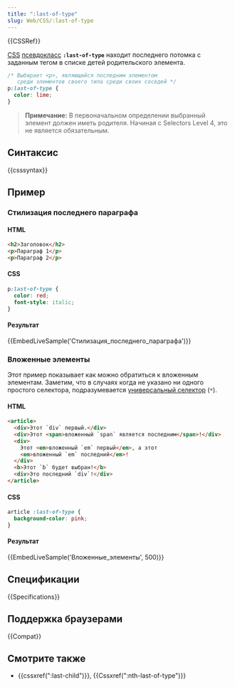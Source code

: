 ```yaml
---
title: ":last-of-type"
slug: Web/CSS/:last-of-type
---
```


{{CSSRef}}

[CSS](/ru/docs/CSS) [псевдокласс](/ru/docs/Web/CSS/Псевдо-классы) **`:last-of-type`** находит последнего потомка с заданным тегом в списке детей родительского элемента.

```css
/* Выбирает <p>, являющийся последним элементом
   среди элементов своего типа среди своих соседей */
p:last-of-type {
  color: lime;
}
```

> **Примечание:** В первоначальном определении выбранный элемент должен иметь родителя. Начиная с Selectors Level 4, это не является обязательным.

## Синтаксис

{{csssyntax}}

## Пример

### Стилизация последнего параграфа

#### HTML

```html
<h2>Заголовок</h2>
<p>Параграф 1</p>
<p>Параграф 2</p>
```

#### CSS

```css
p:last-of-type {
  color: red;
  font-style: italic;
}
```

#### Результат

{{EmbedLiveSample('Стилизация_последнего_параграфа')}}

### Вложенные элементы

Этот пример показывает как можно обратиться к вложенным элементам. Заметим, что в случаях когда не указано ни одного простого селектора, подразумевается [универсальный селектор](/ru/docs/Web/CSS/Universal_selectors) (`*`).

#### HTML

```html
<article>
  <div>Этот `div` первый.</div>
  <div>Этот <span>вложенный `span` является последним</span>!</div>
  <div>
    Этот <em>вложенный `em` первый</em>, а этот
    <em>вложенный `em` последний</em>!
  </div>
  <b>Этот `b` будет выбран!</b>
  <div>Это последний `div`!</div>
</article>
```

#### CSS

```css
article :last-of-type {
  background-color: pink;
}
```

#### Результат

{{EmbedLiveSample('Вложенные_элементы', 500)}}

## Спецификации

{{Specifications}}

## Поддержка браузерами

{{Compat}}

## Смотрите также

- {{cssxref(":last-child")}}, {{Cssxref(":nth-last-of-type")}}
